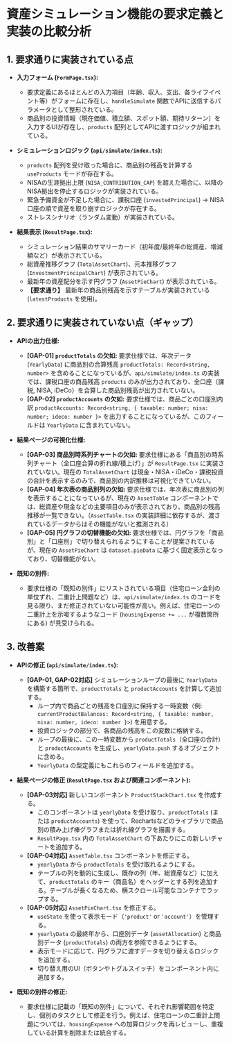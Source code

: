 # 資産シミュレーション機能の要求定義と実装の比較分析

## 1. 要求通りに実装されている点

- **入力フォーム (`FormPage.tsx`):**
    - 要求定義にあるほとんどの入力項目（年齢、収入、支出、各ライフイベント等）がフォームに存在し、`handleSimulate` 関数でAPIに送信するパラメータとして整形されている。
    - 商品別の投資情報（現在価値、積立額、スポット額、期待リターン）を入力するUIが存在し、`products` 配列としてAPIに渡すロジックが組まれている。

- **シミュレーションロジック (`api/simulate/index.ts`):**
    - `products` 配列を受け取った場合に、商品別の残高を計算する `useProducts` モードが存在する。
    - NISAの生涯拠出上限 (`NISA_CONTRIBUTION_CAP`) を超えた場合に、以降のNISA拠出を停止するロジックが実装されている。
    - 緊急予備資金が不足した場合に、課税口座 (`investedPrincipal`) → NISA口座の順で資産を取り崩すロジックが存在する。
    - ストレスシナリオ（ランダム変動）が実装されている。

- **結果表示 (`ResultPage.tsx`):**
    - シミュレーション結果のサマリーカード（初年度/最終年の総資産、増減額など）が表示されている。
    - 総資産推移グラフ (`TotalAssetChart`)、元本推移グラフ (`InvestmentPrincipalChart`) が表示されている。
    - 最新年の資産配分を示す円グラフ (`AssetPieChart`) が表示されている。
    - **【要求通り】** 最新年の商品別残高を示すテーブルが実装されている (`latestProducts` を使用)。

## 2. 要求通りに実装されていない点（ギャップ）

- **APIの出力仕様:**
    - **[GAP-01] `productTotals` の欠如:** 要求仕様では、年次データ (`YearlyData`) に商品別の合算残高 `productTotals: Record<string, number>` を含めることになっているが、`api/simulate/index.ts` の実装では、課税口座の商品残高 `products` のみが出力されており、全口座（課税, NISA, iDeCo）を合算した商品別残高が出力されていない。
    - **[GAP-02] `productAccounts` の欠如:** 要求仕様では、商品ごとの口座別内訳 `productAccounts: Record<string, { taxable: number; nisa: number; ideco: number }>` を出力することになっているが、このフィールドは `YearlyData` に含まれていない。

- **結果ページの可視化仕様:**
    - **[GAP-03] 商品別時系列チャートの欠如:** 要求仕様にある「商品別の時系列チャート（全口座合算の折れ線/積上げ）」が `ResultPage.tsx` に実装されていない。現在の `TotalAssetChart` は現金・NISA・iDeCo・課税投資の合計を表示するのみで、商品別の内訳推移は可視化できていない。
    - **[GAP-04] 年次表の商品別列の欠如:** 要求仕様では、年次表に商品別の列を表示することになっているが、現在の `AssetTable` コンポーネントでは、総資産や現金などの主要項目のみが表示されており、商品別の残高推移が一覧できない。（`AssetTable.tsx` の実装詳細に依存するが、渡されているデータからはその機能がないと推測される）
    - **[GAP-05] 円グラフの切替機能の欠如:** 要求仕様では、円グラフを「商品別」と「口座別」で切り替えられるようにすることが提案されているが、現在の `AssetPieChart` は `dataset.pieData` に基づく固定表示となっており、切替機能がない。

- **既知の別件:**
    - 要求仕様の「既知の別件」にリストされている項目（住宅ローン金利の単位ずれ、二重計上問題など）は、`api/simulate/index.ts` のコードを見る限り、まだ修正されていない可能性が高い。例えば、住宅ローンの二重計上を示唆するようなコード (`housingExpense += ...` が複数箇所にある) が見受けられる。

## 3. 改善案

- **APIの修正 (`api/simulate/index.ts`):**
    - **[GAP-01, GAP-02対応]** シミュレーションループの最後に `YearlyData` を構築する箇所で、`productTotals` と `productAccounts` を計算して追加する。
        - ループ内で商品ごとの残高を口座別に保持する一時変数（例: `currentProductBalances: Record<string, { taxable: number, nisa: number, ideco: number }>`) を用意する。
        - 投資ロジックの部分で、各商品の残高をこの変数に格納する。
        - ループの最後に、この一時変数から `productTotals`（全口座の合計）と `productAccounts` を生成し、`yearlyData.push` するオブジェクトに含める。
        - `YearlyData` の型定義にもこれらのフィールドを追加する。

- **結果ページの修正 (`ResultPage.tsx` および関連コンポーネント):**
    - **[GAP-03対応]** 新しいコンポーネント `ProductStackChart.tsx` を作成する。
        - このコンポーネントは `yearlyData` を受け取り、`productTotals` (または `productAccounts`) を使って、Rechartsなどのライブラリで商品別の積み上げ棒グラフまたは折れ線グラフを描画する。
        - `ResultPage.tsx` 内の `TotalAssetChart` の下あたりにこの新しいチャートを追加する。
    - **[GAP-04対応]** `AssetTable.tsx` コンポーネントを修正する。
        - `yearlyData` から `productTotals` を受け取れるようにする。
        - テーブルの列を動的に生成し、既存の列（年、総資産など）に加えて、`productTotals` のキー（商品名）をヘッダーとする列を追加する。テーブルが長くなるため、横スクロール可能なコンテナでラップする。
    - **[GAP-05対応]** `AssetPieChart.tsx` を修正する。
        - `useState` を使って表示モード（`'product'` or `'account'`）を管理する。
        - `yearlyData` の最終年から、口座別データ (`assetAllocation`) と商品別データ (`productTotals`) の両方を参照できるようにする。
        - 表示モードに応じて、円グラフに渡すデータを切り替えるロジックを追加する。
        - 切り替え用のUI（ボタンやトグルスイッチ）をコンポーネント内に追加する。

- **既知の別件の修正:**
    - 要求仕様に記載の「既知の別件」について、それぞれ影響範囲を特定し、個別のタスクとして修正を行う。例えば、住宅ローンの二重計上問題については、`housingExpense` への加算ロジックを再レビューし、重複している計算を削除または統合する。
